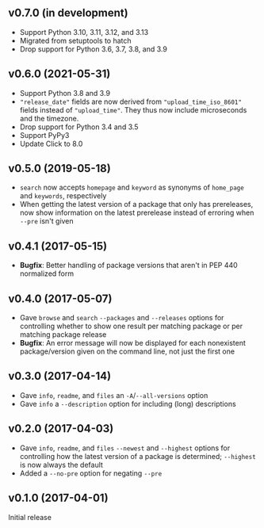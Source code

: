v0.7.0 (in development)
-----------------------
- Support Python 3.10, 3.11, 3.12, and 3.13
- Migrated from setuptools to hatch
- Drop support for Python 3.6, 3.7, 3.8, and 3.9

v0.6.0 (2021-05-31)
-------------------
- Support Python 3.8 and 3.9
- `"release_date"` fields are now derived from `"upload_time_iso_8601"` fields
  instead of `"upload_time"`.  They thus now include microseconds and the
  timezone.
- Drop support for Python 3.4 and 3.5
- Support PyPy3
- Update Click to 8.0

v0.5.0 (2019-05-18)
-------------------
- `search` now accepts `homepage` and `keyword` as synonyms of `home_page` and
  `keywords`, respectively
- When getting the latest version of a package that only has prereleases, now
  show information on the latest prerelease instead of erroring when `--pre`
  isn't given

v0.4.1 (2017-05-15)
-------------------
- **Bugfix**: Better handling of package versions that aren't in PEP 440
  normalized form

v0.4.0 (2017-05-07)
-------------------
- Gave `browse` and `search` `--packages` and `--releases` options for
  controlling whether to show one result per matching package or per matching
  package release
- **Bugfix**: An error message will now be displayed for each nonexistent
  package/version given on the command line, not just the first one

v0.3.0 (2017-04-14)
-------------------
- Gave `info`, `readme`, and `files` an `-A`/`--all-versions` option
- Gave `info` a `--description` option for including (long) descriptions

v0.2.0 (2017-04-03)
-------------------
- Gave `info`, `readme`, and `files` `--newest` and `--highest` options for
  controlling how the latest version of a package is determined; `--highest` is
  now always the default
- Added a `--no-pre` option for negating `--pre`

v0.1.0 (2017-04-01)
-------------------
Initial release
